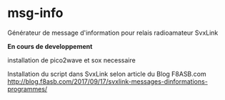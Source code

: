 # msg-info
Générateur de message d'information pour relais radioamateur SvxLink

**En cours de developpement**

installation de pico2wave et sox necessaire

Installation du script dans SvxLink selon article du Blog F8ASB.com
http://blog.f8asb.com/2017/09/17/svxlink-messages-dinformations-programmes/

